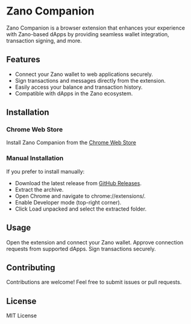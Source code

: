 # Zano Companion
Zano Companion is a browser extension that enhances your experience with Zano-based dApps by providing seamless wallet integration, transaction signing, and more.

## Features
* Connect your Zano wallet to web applications securely.
* Sign transactions and messages directly from the extension.
* Easily access your balance and transaction history.
* Compatible with dApps in the Zano ecosystem.
  
## Installation
### Chrome Web Store
Install Zano Companion from the [Chrome Web Store](https://chromewebstore.google.com/detail/zano-companion/akcgnllhhhkcpmlenfpicmcpgfpindlb)

### Manual Installation
If you prefer to install manually:

* Download the latest release from [GitHub Releases](https://github.com/hyle-team/zano-extension/releases).
* Extract the archive.
* Open Chrome and navigate to chrome://extensions/.
* Enable Developer mode (top-right corner).
* Click Load unpacked and select the extracted folder.
  
## Usage
Open the extension and connect your Zano wallet.
Approve connection requests from supported dApps.
Sign transactions securely.

## Contributing
Contributions are welcome! Feel free to submit issues or pull requests.

## License
MIT License
